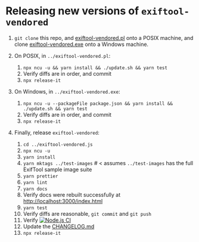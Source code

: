 # Releasing new versions of `exiftool-vendored`

1. `git clone` this repo, and
   [exiftool-vendored.pl](https://github.com/photostructure/exiftool-vendored.pl)
   onto a POSIX machine, and clone
   [exiftool-vendored.exe](https://github.com/photostructure/exiftool-vendored.exe)
   onto a Windows machine.

2. On POSIX, in `../exiftool-vendored.pl`:

   1. `npx ncu -u && yarn install && ./update.sh && yarn test`
   1. Verify diffs are in order, and commit
   1. `npx release-it`

3. On Windows, in `../exiftool-vendored.exe`:

   1. `npx ncu -u --packageFile package.json && yarn install && ./update.sh && yarn test`
   1. Verify diffs are in order, and commit
   1. `npx release-it`

4. Finally, release `exiftool-vendored`:

   1. `cd ../exiftool-vendored.js`
   1. `npx ncu -u`
   1. `yarn install`
   1. `yarn mktags ../test-images` # < assumes ``../test-images`` has the full ExifTool sample image suite
   1. `yarn prettier`
   1. `yarn lint`
   1. `yarn docs`
   1. Verify docs were rebuilt successfully at <http://localhost:3000/index.html>
   1. `yarn test`
   1. Verify diffs are reasonable, `git commit` and `git push`
   1. Verify [![Node.js CI](https://github.com/photostructure/exiftool-vendored.js/actions/workflows/node.js.yml/badge.svg)](https://github.com/photostructure/exiftool-vendored.js/actions/workflows/node.js.yml)
   1. Update the [CHANGELOG.md](https://github.com/photostructure/exiftool-vendored.js/blob/main/CHANGELOG.md)
   1. `npx release-it`
